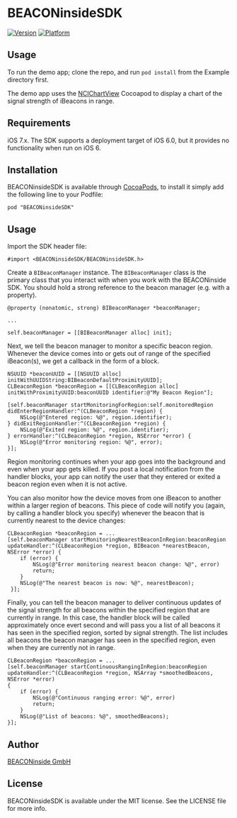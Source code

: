 # BEACONinsideSDK

[![Version](http://cocoapod-badges.herokuapp.com/v/BEACONinsideSDK/badge.png)](http://cocoadocs.org/docsets/BEACONinsideSDK)
[![Platform](http://cocoapod-badges.herokuapp.com/p/BEACONinsideSDK/badge.png)](http://cocoadocs.org/docsets/BEACONinsideSDK)

## Usage

To run the demo app; clone the repo, and run `pod install` from the Example directory first.

The demo app uses the [NCIChartView](https://github.com/FlowForwarding/dynamiccharts) Cocoapod to display a chart of the signal strength of iBeacons in range.

## Requirements

iOS 7.x. The SDK supports a deployment target of iOS 6.0, but it provides no functionality when run on iOS 6.

## Installation

BEACONinsideSDK is available through [CocoaPods](http://cocoapods.org), to install
it simply add the following line to your Podfile:

    pod "BEACONinsideSDK"

## Usage

Import the SDK header file:

    #import <BEACONinsideSDK/BEACONinsideSDK.h>

Create a `BIBeaconManager` instance. The `BIBeaconManager` class is the primary class that you interact with when you work with the BEACONinside SDK. You should hold a strong reference to the beacon manager (e.g. with a property).

    @property (nonatomic, strong) BIBeaconManager *beaconManager;
    
    ...
    
    self.beaconManager = [[BIBeaconManager alloc] init];

Next, we tell the beacon manager to monitor a specific beacon region. Whenever the device comes into or gets out of range of the specified iBeacon(s), we get a callback in the form of a block.

    NSUUID *beaconUUID = [[NSUUID alloc] initWithUUIDString:BIBeaconDefaultProximityUUID];
    CLBeaconRegion *beaconRegion = [[CLBeaconRegion alloc] initWithProximityUUID:beaconUUID identifier:@"My Beacon Region"];
    
    [self.beaconManager startMonitoringForRegion:self.monitoredRegion 
    didEnterRegionHandler:^(CLBeaconRegion *region) {
        NSLog(@"Entered region: %@", region.identifier);
    } didExitRegionHandler:^(CLBeaconRegion *region) {
        NSLog(@"Exited region: %@", region.identifier);
    } errorHandler:^(CLBeaconRegion *region, NSError *error) {
        NSLog(@"Error monitoring region: %@", error);
    }];

Region monitoring continues when your app goes into the background and even when your app gets killed. If you post a local notification from the handler blocks, your app can notify the user that they entered or exited a beacon region even when it is not active.

You can also monitor how the device moves from one iBeacon to another within a larger region of beacons. This piece of code will notify you (again, by calling a handler block you specify) whenever the beacon that is currently nearest to the device changes:

    CLBeaconRegion *beaconRegion = ...
    [self.beaconManager startMonitoringNearestBeaconInRegion:beaconRegion
    updateHandler:^(CLBeaconRegion *region, BIBeacon *nearestBeacon, NSError *error) {
        if (error) {
            NSLog(@"Error monitoring nearest beacon change: %@", error)
            return;
        }
        NSLog(@"The nearest beacon is now: %@", nearestBeacon);
     }];

Finally, you can tell the beacon manager to deliver continuous updates of the signal strength  for all beacons within the specified region that are currently in range. In this case, the handler block will be called approximately once evert second and will pass you a list of all beacons it has seen in the specified region, sorted by signal strength. The list includes all beacons the beacon manager has seen in the specified region, even when they are currently not in range.

    CLBeaconRegion *beaconRegion = ...
    [self.beaconManager startContinuousRangingInRegion:beaconRegion
    updateHandler:^(CLBeaconRegion *region, NSArray *smoothedBeacons, NSError *error)
    {
        if (error) {
            NSLog(@"Continuous ranging error: %@", error)
            return;
        }
        NSLog(@"List of beacons: %@", smoothedBeacons);
    }];

## Author

[BEACONinside GmbH](http://www.beaconinside.com/)

## License

BEACONinsideSDK is available under the MIT license. See the LICENSE file for more info.

